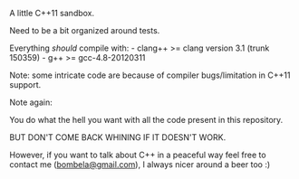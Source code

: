 A little C++11 sandbox.

Need to be a bit organized around tests.

Everything *should* compile with:
    - clang++ >= clang version 3.1 (trunk 150359)
    - g++ >= gcc-4.8-20120311

Note: some intricate code are because of compiler bugs/limitation in C++11 support.

Note again:

You do what the hell you want with all the code present in this repository.

BUT DON'T COME BACK WHINING IF IT DOESN'T WORK.

However, if you want to talk about C++ in a peaceful way feel free to contact
me (bombela@gmail.com), I always nicer around a beer too :)
